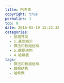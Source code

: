 ```yaml
---
title: 哈希表
copyright: true
permalink: 1
top: 0
date: 2016-05-19 12:22:32
categories:
  - 前端开发
  - 1.基础知识
  - 算法和数据结构
  - 5.数据结构
  - 4.哈希表
tags:
  - 算法和数据结构
  - 数据结构
  - 哈希表
---
```

